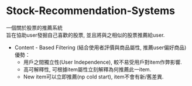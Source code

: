 # Stock-Recommendation-Systems
一個關於股票的推薦系統  
旨在協助user發掘自己喜歡的股票, 並且將與之相似的股票推薦給user.

- Content - Based Filtering (結合使用者評價與商品屬性, 推薦user偏好商品)優勢：
  - 用戶之間獨立性(User Independence), 較不易受用戶對item作弊影響.
  - 高可解釋性, 可根據item屬性立刻解釋為何推薦此一item.
  - New item可以立即推薦(np cold start), item不會有新/舊差異.
